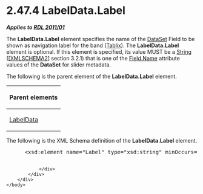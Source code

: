 <html dir="LTR" xmlns:mshelp="http://msdn.microsoft.com/mshelp" xmlns:ddue="http://ddue.schemas.microsoft.com/authoring/2003/5" xmlns:xlink="http://www.w3.org/1999/xlink" xmlns:tool="http://www.microsoft.com/tooltip">
    <head>
        <meta http-equiv="Content-Type" content="text/html; CHARSET=utf-8"></meta>
        <meta name="save" content="history"></meta>
        <title>2.47.4 LabelData.Label</title>
        <xml>
            <mshelp:toctitle title="2.47.4 LabelData.Label"></mshelp:toctitle>
            <mshelp:rltitle title="[MS-RDL]: LabelData.Label"></mshelp:rltitle>
            <mshelp:keyword index="A" term="983eb6f4-82eb-4a80-95f2-8f9628b823a1"></mshelp:keyword>
            <mshelp:attr name="DCSext.ContentType" value="open specification"></mshelp:attr>
            <mshelp:attr name="AssetID" value="983eb6f4-82eb-4a80-95f2-8f9628b823a1"></mshelp:attr>
            <mshelp:attr name="TopicType" value="kbRef"></mshelp:attr>
            <mshelp:attr name="DCSext.Title" value="[MS-RDL]: LabelData.Label" />
        </xml>
    </head>
    <body>
        <div id="header">
            <h1 class="heading">2.47.4 LabelData.Label</h1>
        </div>
        <div id="mainSection">
            <div id="mainBody">
                <div id="allHistory" class="saveHistory"></div>
                <div id="sectionSection0" class="section" name="collapseableSection">
                    

<p><b><i>Applies to </i></b><a href="bf2bab1a-b608-4bcc-b718-1cc1baa9579c.md"><b><i>RDL 2011/01</i></b></a></p>

<p>The <b>LabelData.Label</b> element specifies the name of the
<a href="a14782b0-2e2f-4305-83a3-3de3fd750b6a.md">DataSet</a> Field to be
shown as navigation label for the band (<a href="e42fb86e-799a-4202-8845-ac38831efccb.md">Tablix</a>). The <b>LabelData.Label</b>
element is optional. If this element is specified, its value MUST be a <a href="1ed81ef3-a683-45e3-aaad-bd2bbe71bc3d.md">String</a> (<a href="https://go.microsoft.com/fwlink/?LinkId=90610">[XMLSCHEMA2]</a> section
3.2.1) that is one of the <a href="6da34dff-0fdf-4ae2-92dc-2af0ece382bc.md">Field.Name</a>
attribute values of the <b>DataSet</b> for slider metadata.</p>

<p>The following is the parent element of the <b>LabelData.Label</b>
element.</p>

<table>
 <thead>
  <tr>
   <th>
   <p>Parent elements</p>
   </th>
  </tr>
 </thead>
 <tr>
  <td>
  <p><a href="7303c2e5-ce21-4b95-a9ee-a25edc46c34a.md">LabelData</a></p>
  </td>
 </tr>
</table>

<p> </p>

<p>The following is the XML Schema definition of the <b>LabelData.Label</b>
element.</p>

<dl>
<dd>
<div><pre> &lt;xsd:element name=&quot;Label&quot; type=&quot;xsd:string&quot; minOccurs=&quot;0&quot;  maxOccurs=&quot;1&quot;/&gt;
  
</pre></div>
</dd></dl>


                </div>
            </div>
        </div>
    </body>
</html>